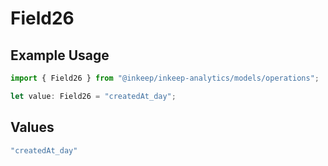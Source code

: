 # Field26

## Example Usage

```typescript
import { Field26 } from "@inkeep/inkeep-analytics/models/operations";

let value: Field26 = "createdAt_day";
```

## Values

```typescript
"createdAt_day"
```